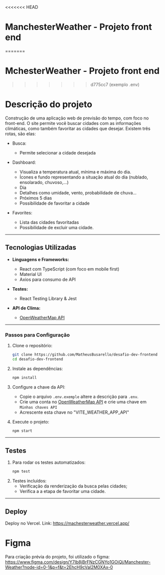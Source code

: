 <<<<<<< HEAD
# ManchesterWeather - Projeto front end
=======
# MchesterWeather - Projeto front end
>>>>>>> d775cc7 (exemplo .env)

# Descrição do projeto

Construção de uma aplicação web de previsão do tempo, com foco no front-end. O site permite você buscar cidades com as informações climáticas, como também favoritar as cidades que desejar. Existem três rotas, são elas:

  - Busca:
    - Permite selecionar a cidade desejada

  - Dashboard:
    - Visualiza a temperatura atual, mínima e máxima do dia.
    - Ícones e fundo representando a situação atual do dia (nublado, ensolarado, chuvoso,...)
    - Dia
    - Detalhes como umidade, vento, probabilidade de chuva...
    - Próximos 5 dias
    - Possibilidade de favoritar a cidade

  - Favorites:
    - Lista das cidades favoritadas
    - Possibilidade de excluir uma cidade.
  
---

## Tecnologias Utilizadas

- **Linguagens e Frameworks:**
  - React com TypeScript (com foco em mobile first)
  - Material UI
  - Axios para consumo de API

- **Testes:**
  - React Testing Library & Jest

- **API de Clima:**
  - [OpenWeatherMap API](https://openweathermap.org/api)

---

### Passos para Configuração

1. Clone o repositório:
   ```bash
   git clone https://github.com/MatheusBusarello/desafio-dev-frontend
   cd desafio-dev-frontend
   ```

2. Instale as dependências:
   ```bash
   npm install
   ```

3. Configure a chave da API:
   - Copie o arquivo `.env.exemple` altere a descrição para `.env`.
   - Crie uma conta no [OpenWeatherMap API](https://openweathermap.org/api) e crie uma chave em `Minhas chaves API`
   - Acrescente esta chave no "VITE_WEATHER_APP_API"

4. Execute o projeto:
   ```bash
   npm start
   ```
---

## Testes

1. Para rodar os testes automatizados:
   ```bash
   npm test
   ```
2. Testes incluídos:
   - Verificação da renderização da busca pelas cidades;
   - Verifica a a etapa de favoritar uma cidade.

---

## Deploy

Deploy no Vercel. Link:
https://machesterweather.vercel.app/

# Figma

Para criação prévia do projeto, foi utilizado o figma:
https://www.figma.com/design/Y7Ib8jBrFNzCGNYo1GOiQj/Manchester-Weather?node-id=0-1&p=f&t=2EhcH9cVal2M0XAx-0
